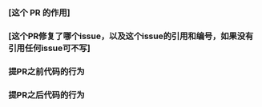 ### [这个 PR 的作用]
  
  

### [这个PR修复了哪个issue，以及这个issue的引用和编号，如果没有引用任何issue可不写] 
  
  
  

### 提PR之前代码的行为
  


### 提PR之后代码的行为
 




